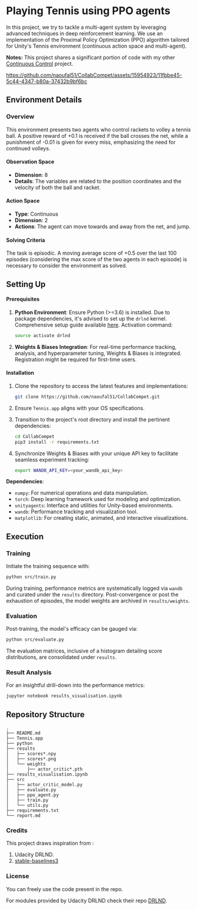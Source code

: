 # Playing Tennis using PPO agents

In this project, we try to tackle a multi-agent system by leveraging advanced techniques in deep reinforcement learning. We use an implementation of the Proximal Policy Optimization (PPO) algorithm tailored for Unity's Tennis environment (continuous action space and multi-agent).

**Notes:** This project shares a significant portion of code with my other [Continuous Control](https://github.com/naoufal51/ContinuousControlProject.git) project.

https://github.com/naoufal51/CollabCompet/assets/15954923/11fbbe45-5c44-4347-b80a-37432b9bf6bc

## Environment Details

### Overview

This environment presents two agents who control rackets to volley a tennis ball. A positive reward of +0.1 is received if the ball crosses the net, while a punishment of -0.01 is given for every miss, emphasizing the need for continued volleys.

#### Observation Space
- **Dimension**: 8 
- **Details**: The variables are related to the position coordinates and the velocity of both the ball and racket.

#### Action Space
- **Type**: Continuous
- **Dimension**: 2 
- **Actions**: The agent can move towards and away from the net, and jump.

#### Solving Criteria
The task is episodic. A moving average score of +0.5 over the last 100 episodes (considering the max score of the two agents in each episode) is necessary to consider the environment as solved.

## Setting Up

#### Prerequisites

1. **Python Environment**: Ensure Python (>=3.6) is installed. Due to package dependencies, it's advised to set up the `drlnd` kernel. Comprehensive setup guide available [here](https://github.com/udacity/deep-reinforcement-learning#dependencies). Activation command:
    ```bash
    source activate drlnd
    ```

2. **Weights & Biases Integration**: For real-time performance tracking, analysis, and hyperparameter tuning, Weights & Biases is integrated. Registration might be required for first-time users.

#### Installation
1. Clone the repository to access the latest features and implementations:
    ```bash
    git clone https://github.com/naoufal51/CollabCompet.git
    ```

2. Ensure `Tennis.app` aligns with your OS specifications.
   
3. Transition to the project's root directory and install the pertinent dependencies:
    ```bash
    cd CollabCompet
    pip3 install -r requirements.txt
    ```

4. Synchronize Weights & Biases with your unique API key to facilitate seamless experiment tracking:
    ```bash
    export WANDB_API_KEY=<your_wandb_api_key>
    ```

**Dependencies**:
- `numpy`: For numerical operations and data manipulation.
- `torch`: Deep learning framework used for modeling and optimization.
- `unityagents`: Interface and utilities for Unity-based environments.
- `wandb`: Performance tracking and visualization tool.
- `matplotlib`: For creating static, animated, and interactive visualizations.

## Execution

### Training

Initiate the training sequence with:

```bash
python src/train.py
```

During training, performance metrics are systematically logged via `wandb` and curated under the `results` directory. Post-convergence or post the exhaustion of episodes, the model weights are archived in `results/weights`.

### Evaluation

Post-training, the model's efficacy can be gauged via:

```bash
python src/evaluate.py
```

The evaluation matrices, inclusive of a histogram detailing score distributions, are consolidated under `results`.

### Result Analysis

For an insightful drill-down into the performance metrics:

```bash
jupyter notebook results_visualisation.ipynb
```

## Repository Structure

```
.
├── README.md
├── Tennis.app
├── python
├── results
│   ├── scores*.npy
│   ├── scores*.png
│   └── weights
│       ├── actor_critic*.pth
├── results_visualisation.ipynb
├── src
│   ├── actor_critic_model.py
│   ├── evaluate.py
│   ├── ppo_agent.py
│   ├── train.py
│   └── utils.py
├── requirements.txt
└── report.md

```


### Credits
This project draws inspiration from :
1. Udacity DRLND.
2. [stable-baselines3](https://stable-baselines3.readthedocs.io/en/master/)

### License
You can freely use the code present in the repo.

For modules provided by Udacity DRLND check their repo [DRLND](https://github.com/udacity/deep-reinforcement-learning#dependencies).
